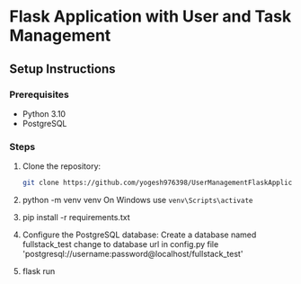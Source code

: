 # Flask Application with User and Task Management

## Setup Instructions

### Prerequisites
- Python 3.10
- PostgreSQL

### Steps

1. Clone the repository:
   ```bash
   git clone https://github.com/yogesh976398/UserManagementFlaskApplication..git

2. python -m venv venv
   On Windows use `venv\Scripts\activate`

3. pip install -r requirements.txt

4. Configure the PostgreSQL database:
    Create a database named fullstack_test
    change to database url in config.py file 
    'postgresql://username:password@localhost/fullstack_test'
       
   
5. flask run 